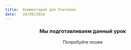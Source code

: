 ```yaml
---
title:  Комментарий для Учителей
date:   24/08/2018
---
```


### <center>Мы подготавливаем данный урок</center>
<center>Попробуйте позже</center>